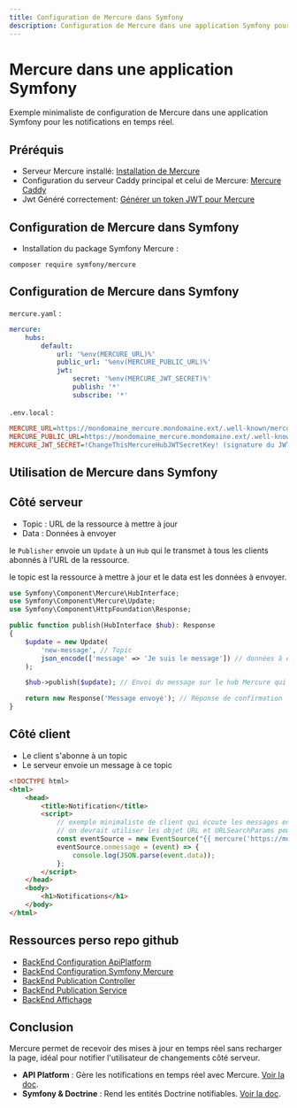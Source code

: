 ```yaml
---
title: Configuration de Mercure dans Symfony
description: Configuration de Mercure dans une application Symfony pour les SSE notifications
---
```


# Mercure dans une application Symfony

Exemple minimaliste de configuration de Mercure dans une application Symfony pour les notifications en temps réel.

## Préréquis

- Serveur Mercure installé: [Installation de Mercure](/docs/system/mercure-install)
- Configuration du serveur Caddy principal et celui de Mercure: [Mercure Caddy](/docs/system/mercure-caddy)
- Jwt Généré correctement: [Générer un token JWT pour Mercure](/docs/system/mercure-jwt-generator)

## Configuration de Mercure dans Symfony

- Installation du package Symfony Mercure :

```shell
composer require symfony/mercure
```

## Configuration de Mercure dans Symfony

`mercure.yaml` :

```yaml
mercure:
    hubs:
        default:
            url: '%env(MERCURE_URL)%'
            public_url: '%env(MERCURE_PUBLIC_URL)%'
            jwt:
                secret: '%env(MERCURE_JWT_SECRET)%'
                publish: '*'
                subscribe: '*'
```


`.env.local` :

```ini
MERCURE_URL=https://mondomaine_mercure.mondomaine.ext/.well-known/mercure (url utilisé pour atteindre le hub depuis le serveur - Attention bien être en https)
MERCURE_PUBLIC_URL=https://mondomaine_mercure.mondomaine.ext/.well-known/mercure (url utilisé pour atteindre le hub depuis le client - Attention bien être en https)
MERCURE_JWT_SECRET=!ChangeThisMercureHubJWTSecretKey! (signature du JWT de base si pas changée dans le fichier de configuration de Mercure - Voir la page de génération de JWT et configuration de Mercure)
```

## Utilisation de Mercure dans Symfony

## Côté serveur

- Topic : URL de la ressource à mettre à jour
- Data : Données à envoyer

le `Publisher` envoie un `Update` à un `Hub` qui le transmet à tous les clients abonnés à l'URL de la ressource.

le topic est la ressource à mettre à jour et le data est les données à envoyer.

```php
use Symfony\Component\Mercure\HubInterface;
use Symfony\Component\Mercure\Update;
use Symfony\Component\HttpFoundation\Response;

public function publish(HubInterface $hub): Response
{
    $update = new Update(
        'new-message', // Topic
        json_encode(['message' => 'Je suis le message']) // données à envoyer
    );

    $hub->publish($update); // Envoi du message sur le hub Mercure qui va le diffuser à tous les clients abonnés à ce topic via l'url du Hub Mercure

    return new Response('Message envoyé'); // Réponse de confirmation
}
```

## Côté client

- Le client s'abonne à un topic
- Le serveur envoie un message à ce topic

```html
<!DOCTYPE html>
<html>
    <head>
        <title>Notification</title>
        <script>
            // exemple minimaliste de client qui écoute les messages envoyés sur le topic 'new-message' et les affiche dans la console
            // on devrait utiliser les objet URL et URLSearchParams pour construire l'url de l'EventSource mais pour simplifier le test j'utilise une chaine de caractères
            const eventSource = new EventSource("{{ mercure('https://mondomaine_mercure.mondomaine.ext/.well-known/mercure?topic=new-message')|escape('js') }}");
            eventSource.onmessage = (event) => {
                console.log(JSON.parse(event.data)); 
            };
        </script>
    </head>
    <body>
        <h1>Notifications</h1>
    </body>
</html>
```

## Ressources perso repo github

- [BackEnd Configuration ApiPlatform](https://github.com/O-clock-Meduse/projet-05-obaby-back/blob/main/config/packages/api_platform.yaml)
- [BackEnd Configuration Symfony Mercure](https://github.com/O-clock-Meduse/projet-05-obaby-back/blob/main/config/packages/mercure.yaml)
- [BackEnd Publication Controller](https://github.com/O-clock-Meduse/projet-05-obaby-back/blob/main/src/Controller/BackOffice/ContactController.php)
- [BackEnd Publication Service](https://github.com/O-clock-Meduse/projet-05-obaby-back/blob/main/src/Service/ContactService.php)
- [BackEnd Affichage](https://github.com/O-clock-Meduse/projet-05-obaby-back/blob/main/templates/admin/statistics/index.html.twig)

## Conclusion

Mercure permet de recevoir des mises à jour en temps réel sans recharger la page, idéal pour notifier l'utilisateur de changements côté serveur.

- **API Platform** : Gère les notifications en temps réel avec Mercure. [Voir la doc](https://api-platform.com/docs/core/mercure/).
- **Symfony & Doctrine** : Rend les entités Doctrine notifiables. [Voir la doc](https://symfony.com/doc/current/mercure.html).


